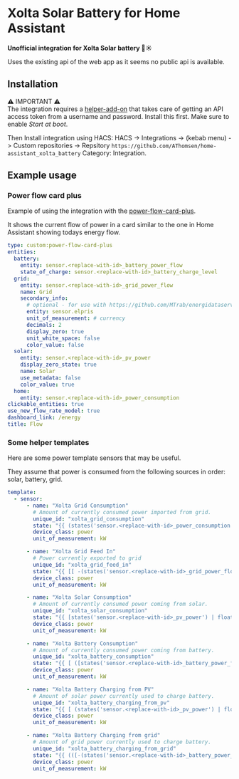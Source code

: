 # Xolta Solar Battery for Home Assistant

**Unofficial integration for Xolta Solar battery 🔋☀️**

Uses the existing api of the web app as it seems no public api is available.

## Installation

⚠️ IMPORTANT ⚠️  
The integration requires a [helper-add-on](https://github.com/AThomsen/home-assistant_xolta_battery_authentication-addon) that takes care of getting an API access token from a username and password. Install this first. Make sure to enable *Start at boot*.

Then Install integration using HACS: HACS -> Integrations -> (kebab menu) -> Custom repositories -> Repsitory `https://github.com/AThomsen/home-assistant_xolta_battery` Category: Integration.


## Example usage

### Power flow card plus

Example of using the integration with the [power-flow-card-plus](https://github.com/flixlix/power-flow-card-plus).

It shows the current flow of power in a card similar to the one in Home Assistant showing todays energy flow.

~~~yaml
type: custom:power-flow-card-plus
entities:
  battery:
    entity: sensor.<replace-with-id>_battery_power_flow
    state_of_charge: sensor.<replace-with-id>_battery_charge_level
  grid:
    entity: sensor.<replace-with-id>_grid_power_flow
    name: Grid
    secondary_info:
      # optional - for use with https://github.com/MTrab/energidataservice
      entity: sensor.elpris
      unit_of_measurement: # currency
      decimals: 2
      display_zero: true
      unit_white_space: false
      color_value: false
  solar:
    entity: sensor.<replace-with-id>_pv_power
    display_zero_state: true
    name: Solar
    use_metadata: false
    color_value: true
  home:
    entity: sensor.<replace-with-id>_power_consumption
clickable_entities: true
use_new_flow_rate_model: true
dashboard_link: /energy
title: Flow
~~~


### Some helper templates

Here are some power template sensors that may be useful.

They assume that power is consumed from the following sources in order: solar, battery, grid.

~~~yaml
template:
  - sensor:
      - name: "Xolta Grid Consumption"
        # Amount of currently consumed power imported from grid.
        unique_id: "xolta_grid_consumption"
        state: "{{ (states('sensor.<replace-with-id>_power_consumption') | float(0)) - (states('sensor.xolta_solar_consumption') | float(0)) - (states('sensor.xolta_battery_consumption') | float(0)) | round(1) }}"
        device_class: power
        unit_of_measurement: kW

      - name: "Xolta Grid Feed In"
        # Power currently exported to grid
        unique_id: "xolta_grid_feed_in"
        state: "{{ [[ -(states('sensor.<replace-with-id>_grid_power_flow') | float(0)), 0.0 ] | max, (states('sensor.<replace-with-id>_pv_power') | float(0)) - (states('sensor.xolta_solar_consumption') | float(0)) - (states('sensor.xolta_battery_charging_from_pv') | float(0))] | min | round(1) }}"
        device_class: power
        unit_of_measurement: kW

      - name: "Xolta Solar Consumption"
        # Amount of currently consumed power coming from solar.
        unique_id: "xolta_solar_consumption"
        state: "{{ [states('sensor.<replace-with-id>_pv_power') | float(0), states('sensor.<replace-with-id>_power_consumption') | float(0)] | min | round(1) }}"
        device_class: power
        unit_of_measurement: kW

      - name: "Xolta Battery Consumption"
        # Amount of currently consumed power coming from battery.
        unique_id: "xolta_battery_consumption"
        state: "{{ [ ([states('sensor.<replace-with-id>_battery_power_flow') | float(0), 0.0] | max),  (states('sensor.<replace-with-id>_power_consumption') | float(0)) - (states('sensor.xolta_solar_consumption') | float(0)) ] | min | round(1) }}"
        device_class: power
        unit_of_measurement: kW

      - name: "Xolta Battery Charging from PV"
        # Amount of solar power currently used to charge battery.
        unique_id: "xolta_battery_charging_from_pv"
        state: "{{ [ (states('sensor.<replace-with-id>_pv_power') | float(0)) - (states('sensor.xolta_solar_consumption') | float(0)), [0.0, -(states('sensor.<replace-with-id>_battery_power_flow') | float(0))] | max] | min | round(1) }}"
        device_class: power
        unit_of_measurement: kW

      - name: "Xolta Battery Charging from grid"
        # Amount of grid power currently used to charge battery.
        unique_id: "xolta_battery_charging_from_grid"
        state: "{{ (([-(states('sensor.<replace-with-id>_battery_power_flow') | float(0)), 0] | max) - (states('sensor.xolta_battery_charging_from_pv') | float(0)) ) | round(1) }}"
        device_class: power
        unit_of_measurement: kW
~~~
